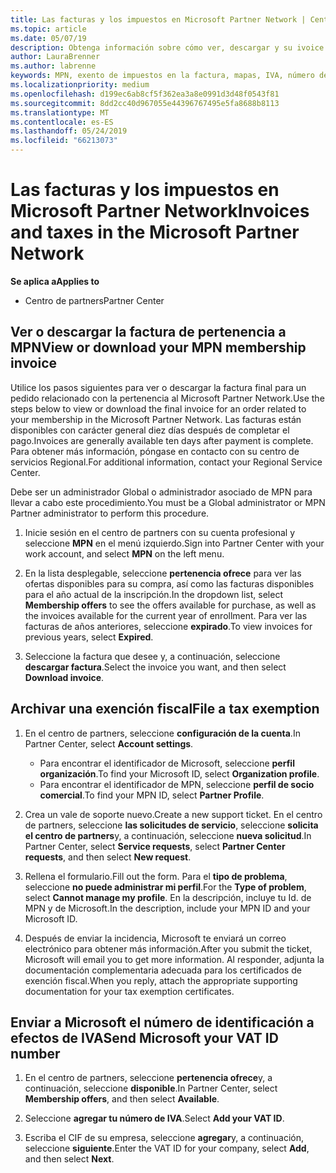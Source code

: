 ```yaml
---
title: Las facturas y los impuestos en Microsoft Partner Network | Centro de partners
ms.topic: article
ms.date: 05/07/19
description: Obtenga información sobre cómo ver, descargar y su ivoice de pertenencia a MPN, así como el archivo de exención fiscal de impresión y enviar a Microsoft el número de identificación de IVA.
author: LauraBrenner
ms.author: labrenne
keywords: MPN, exento de impuestos en la factura, mapas, IVA, número de IVA
ms.localizationpriority: medium
ms.openlocfilehash: d199ec6ab8cf5f362ea3a8e0991d3d48f0543f81
ms.sourcegitcommit: 8dd2cc40d967055e44396767495e5fa8688b8113
ms.translationtype: MT
ms.contentlocale: es-ES
ms.lasthandoff: 05/24/2019
ms.locfileid: "66213073"
---
```

# <a name="invoices-and-taxes-in-the-microsoft-partner-network"></a><span data-ttu-id="8d552-104">Las facturas y los impuestos en Microsoft Partner Network</span><span class="sxs-lookup"><span data-stu-id="8d552-104">Invoices and taxes in the Microsoft Partner Network</span></span>

<span data-ttu-id="8d552-105">**Se aplica a**</span><span class="sxs-lookup"><span data-stu-id="8d552-105">**Applies to**</span></span>

-  <span data-ttu-id="8d552-106">Centro de partners</span><span class="sxs-lookup"><span data-stu-id="8d552-106">Partner Center</span></span>

## <a name="view-or-download-your-mpn-membership-invoice"></a><span data-ttu-id="8d552-107">Ver o descargar la factura de pertenencia a MPN</span><span class="sxs-lookup"><span data-stu-id="8d552-107">View or download your MPN membership invoice</span></span>

<span data-ttu-id="8d552-108">Utilice los pasos siguientes para ver o descargar la factura final para un pedido relacionado con la pertenencia al Microsoft Partner Network.</span><span class="sxs-lookup"><span data-stu-id="8d552-108">Use the steps below to view or download the final invoice for an order related to your membership in the Microsoft Partner Network.</span></span> <span data-ttu-id="8d552-109">Las facturas están disponibles con carácter general diez días después de completar el pago.</span><span class="sxs-lookup"><span data-stu-id="8d552-109">Invoices are generally available ten days after payment is complete.</span></span> <span data-ttu-id="8d552-110">Para obtener más información, póngase en contacto con su centro de servicios Regional.</span><span class="sxs-lookup"><span data-stu-id="8d552-110">For additional information, contact your Regional Service Center.</span></span>  

<span data-ttu-id="8d552-111">Debe ser un administrador Global o administrador asociado de MPN para llevar a cabo este procedimiento.</span><span class="sxs-lookup"><span data-stu-id="8d552-111">You must be a Global administrator or MPN Partner administrator to perform this procedure.</span></span> 

1.  <span data-ttu-id="8d552-112">Inicie sesión en el centro de partners con su cuenta profesional y seleccione **MPN** en el menú izquierdo.</span><span class="sxs-lookup"><span data-stu-id="8d552-112">Sign into Partner Center with your work account, and select **MPN** on the left menu.</span></span>

4.  <span data-ttu-id="8d552-113">En la lista desplegable, seleccione **pertenencia ofrece** para ver las ofertas disponibles para su compra, así como las facturas disponibles para el año actual de la inscripción.</span><span class="sxs-lookup"><span data-stu-id="8d552-113">In the dropdown list, select **Membership offers** to see the offers available for purchase, as well as the invoices available for the current year of enrollment.</span></span> <span data-ttu-id="8d552-114">Para ver las facturas de años anteriores, seleccione **expirado**.</span><span class="sxs-lookup"><span data-stu-id="8d552-114">To view invoices for previous years, select **Expired**.</span></span>

6.  <span data-ttu-id="8d552-115">Seleccione la factura que desee y, a continuación, seleccione **descargar factura**.</span><span class="sxs-lookup"><span data-stu-id="8d552-115">Select the invoice you want, and then select **Download invoice**.</span></span> 

## <a name="file-a-tax-exemption"></a><span data-ttu-id="8d552-116">Archivar una exención fiscal</span><span class="sxs-lookup"><span data-stu-id="8d552-116">File a tax exemption</span></span>

1.  <span data-ttu-id="8d552-117">En el centro de partners, seleccione **configuración de la cuenta**.</span><span class="sxs-lookup"><span data-stu-id="8d552-117">In Partner Center, select **Account settings**.</span></span>
    -   <span data-ttu-id="8d552-118">Para encontrar el identificador de Microsoft, seleccione **perfil organización**.</span><span class="sxs-lookup"><span data-stu-id="8d552-118">To find your Microsoft ID, select **Organization profile**.</span></span>
    -   <span data-ttu-id="8d552-119">Para encontrar el identificador de MPN, seleccione **perfil de socio comercial**.</span><span class="sxs-lookup"><span data-stu-id="8d552-119">To find your MPN ID, select **Partner Profile**.</span></span>

2.  <span data-ttu-id="8d552-120">Crea un vale de soporte nuevo.</span><span class="sxs-lookup"><span data-stu-id="8d552-120">Create a new support ticket.</span></span> <span data-ttu-id="8d552-121">En el centro de partners, seleccione **las solicitudes de servicio**, seleccione **solicita el centro de partners**y, a continuación, seleccione **nueva solicitud**.</span><span class="sxs-lookup"><span data-stu-id="8d552-121">In Partner Center, select **Service requests**, select **Partner Center requests**, and then select **New request**.</span></span>

3.  <span data-ttu-id="8d552-122">Rellena el formulario.</span><span class="sxs-lookup"><span data-stu-id="8d552-122">Fill out the form.</span></span> <span data-ttu-id="8d552-123">Para el **tipo de problema**, seleccione **no puede administrar mi perfil**.</span><span class="sxs-lookup"><span data-stu-id="8d552-123">For the **Type of problem**, select **Cannot manage my profile**.</span></span> <span data-ttu-id="8d552-124">En la descripción, incluye tu Id. de MPN y de Microsoft.</span><span class="sxs-lookup"><span data-stu-id="8d552-124">In the description, include your MPN ID and your Microsoft ID.</span></span>

4.  <span data-ttu-id="8d552-125">Después de enviar la incidencia, Microsoft te enviará un correo electrónico para obtener más información.</span><span class="sxs-lookup"><span data-stu-id="8d552-125">After you submit the ticket, Microsoft will email you to get more information.</span></span> <span data-ttu-id="8d552-126">Al responder, adjunta la documentación complementaria adecuada para los certificados de exención fiscal.</span><span class="sxs-lookup"><span data-stu-id="8d552-126">When you reply, attach the appropriate supporting documentation for your tax exemption certificates.</span></span>

## <a name="send-microsoft-your-vat-id-number"></a><span data-ttu-id="8d552-127">Enviar a Microsoft el número de identificación a efectos de IVA</span><span class="sxs-lookup"><span data-stu-id="8d552-127">Send Microsoft your VAT ID number</span></span>
1.  <span data-ttu-id="8d552-128">En el centro de partners, seleccione **pertenencia ofrece**y, a continuación, seleccione **disponible**.</span><span class="sxs-lookup"><span data-stu-id="8d552-128">In Partner Center, select **Membership offers**, and then select **Available**.</span></span> 

2.  <span data-ttu-id="8d552-129">Seleccione **agregar tu número de IVA**.</span><span class="sxs-lookup"><span data-stu-id="8d552-129">Select **Add your VAT ID**.</span></span> 

3.  <span data-ttu-id="8d552-130">Escriba el CIF de su empresa, seleccione **agregar**y, a continuación, seleccione **siguiente**.</span><span class="sxs-lookup"><span data-stu-id="8d552-130">Enter the VAT ID for your company, select **Add**, and then select **Next**.</span></span> 

